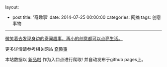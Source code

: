 layout: 
  - post 
title: '奇趣事' 
date: 2014-07-25 00:00:00 
categories: 网摘 
tags: 创意事物 
---

<a href="http://xinpinla.com/product/268" title="查看产品详情">
								微笑着去发现身边的奇闻趣事，再小的创意都可以点亮生活。							</a>  

更多详情请参考相关网站 [奇趣事](http://www.uispot.com)  

本站数据以 [新品啦](http://xinpinla.com/) 作为入口点进行爬取! 并自动发布于github pages上。  
